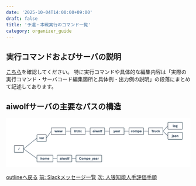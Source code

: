 ```yaml
---
date: '2025-10-04T14:00:00+09:00'
draft: false
title: '予選・本戦実行のコマンド一覧'
category: organizer_guide
---
```


## 実行コマンドおよびサーバの説明

[こちら](https://kanolab.net/redmine/projects/kanolab/wiki/%E4%BA%BA%E7%8B%BC%E7%9F%A5%E8%83%BD%E5%A4%A7%E4%BC%9A%E9%81%8B%E5%96%B6_%E5%A4%A7%E4%BC%9A%E5%B0%82%E7%94%A8%E3%82%B5%E3%83%BC%E3%83%90%E5%91%A8%E3%82%8A)を確認してください。
特に実行コマンドや具体的な編集内容は「実際の実行コマンド・サーバコード編集箇所と具体例・出力例の説明」の段落にまとめて記述してあります。
</details>

## aiwolfサーバの主要なパスの構造

![サーバーパス](../../static/images/organizer/server_command/server_path.png)


[outlineへ戻る](./outline.md)
[前: Slackメッセージ一覧](./slack_message.md)
[次: 人狼知能人手評価手順](./subjective_evaluation.md)
